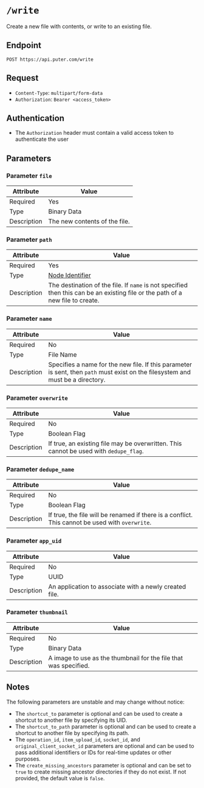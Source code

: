 # `/write`
Create a new file with contents, or write to an existing
file.
## Endpoint
`POST https://api.puter.com/write`
## Request
- `Content-Type`: `multipart/form-data`
- `Authorization`: `Bearer <access_token>`
## Authentication
- The `Authorization` header must contain a valid access token to authenticate the user
## Parameters
### Parameter `file`
| Attribute | Value |
| --------- | ----- |
| Required  | Yes |
| Type  | Binary Data |
| Description  | The new contents of the file. |

### Parameter `path`
| Attribute | Value |
| --------- | ----- |
| Required  | Yes |
| Type  | [Node Identifier](./types/node.md) |
| Description  | The destination of the file. If `name` is not specified then this can be an existing file or the path of a new file to create. |

### Parameter `name`
| Attribute | Value |
| --------- | ----- |
| Required  | No |
| Type  | File Name |
| Description  | Specifies a name for the new file. If this parameter is sent, then `path` must exist on the filesystem and must be a directory. |

### Parameter `overwrite`
| Attribute | Value |
| --------- | ----- |
| Required  | No |
| Type  | Boolean Flag |
| Description  | If true, an existing file may be overwritten. This cannot be used with `dedupe_flag`. |

### Parameter `dedupe_name`
| Attribute | Value |
| --------- | ----- |
| Required  | No |
| Type  | Boolean Flag |
| Description  | If true, the file will be renamed if there is a conflict. This cannot be used with `overwrite`. |

### Parameter `app_uid`
| Attribute | Value |
| --------- | ----- |
| Required  | No |
| Type  | UUID |
| Description  | An application to associate with a newly created file. |

### Parameter `thumbnail`
| Attribute | Value |
| --------- | ----- |
| Required  | No |
| Type  | Binary Data |
| Description  | A image to use as the thumbnail for the file that was specified. |

## Notes
The following parameters are unstable and may change
without notice:
- The `shortcut_to` parameter is optional and can be used to create a shortcut to another file by specifying its UID.
- The `shortcut_to_path` parameter is optional and can be used to create a shortcut to another file by specifying its path.
- The `operation_id`, `item_upload_id`, `socket_id`, and `original_client_socket_id` parameters are optional and can be used to pass additional identifiers or IDs for real-time updates or other purposes.
- The `create_missing_ancestors` parameter is optional and can be set to `true` to create missing ancestor directories if they do not exist. If not provided, the default value is `false`.
